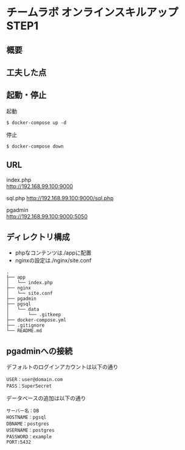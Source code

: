 # チームラボ オンラインスキルアップSTEP1

## 概要

## 工夫した点

## 起動・停止

起動
```
$ docker-compose up -d
```

停止
```
$ docker-compose down
```

## URL

index.php  
http://192.168.99.100:9000

sql.php
http://192.168.99.100:9000/sql.php

pgadmin  
http://192.168.99.100:9000:5050


## ディレクトリ構成
* phpなコンテンツは./appに配置
* nginxの設定は./nginx/site.conf

```
.
├── app
│   └── index.php
├── nginx
│   └── site.conf
├── pgadmin
├── pgsql
│   └── data
│       └── .gitkeep
├── docker-compose.yml
├── .gitignore
└── README.md
```

## pgadminへの接続
デフォルトのログインアカウントは以下の通り
```
USER：user@domain.com
PASS：SuperSecret
```

データベースの追加は以下の通り
```
サーバー名：DB
HOSTNAME：pgsql
DBNAME：postgres
USERNAME：postgres
PASSWORD：example
PORT:5432
```
